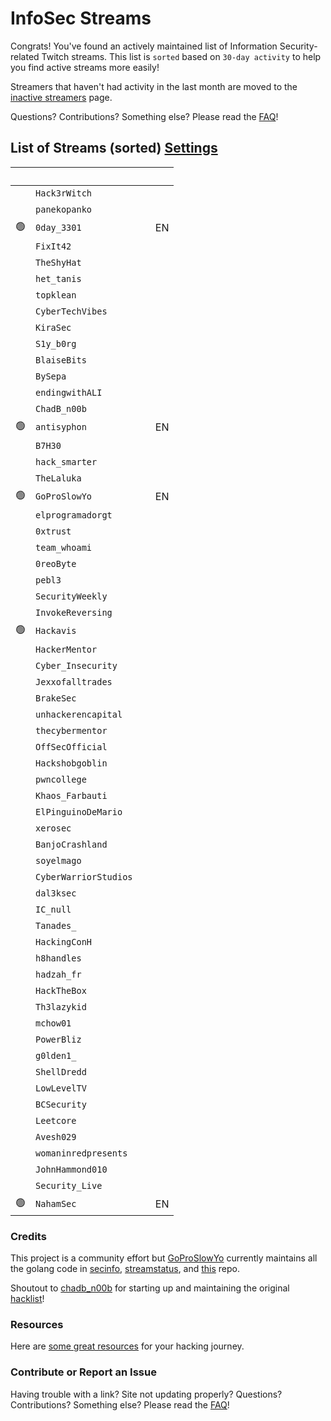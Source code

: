 # InfoSec Streams

Congrats! You've found an actively maintained list of Information Security-related Twitch streams. This list is `sorted` based on `30-day activity` to help you find active streams more easily!

Streamers that haven't had activity in the last month are moved to the [inactive streamers](/inactive) page.

Questions? Contributions? Something else? Please read the [FAQ](/faq)!

## List of Streams (sorted) <a href="#" class="btn" id="settings-button">Settings</a>

&nbsp; | <i class="fas fa-headset"></i> | <i class="fas fa-external-link-alt"></i> | <i class="fas fa-comment-dots"></i>
---: | --- | :--- | :---
&nbsp; | `Hack3rWitch` | [<i class="fab fa-twitch" style="color:#9146FF"></i>](https://www.twitch.tv/Hack3rWitch) &nbsp; [<i class="fab fa-youtube" style="color:#C00"></i>](https://www.youtube.com/@hack3rwitch917) |
&nbsp; | `panekopanko` | [<i class="fab fa-twitch" style="color:#9146FF"></i>](https://www.twitch.tv/panekopanko) &nbsp; 
🟢 | `0day_3301` | [<i class="fab fa-twitch" style="color:#9146FF"></i>](https://www.twitch.tv/0day_3301 "Science & Technology, Tags: English, Deutsch, ethicalhacking, tryhackme, hackthebox, cybersecurity, hacking, privacy, infosec, linux") &nbsp; | EN
&nbsp; | `FixIt42` | [<i class="fab fa-twitch" style="color:#9146FF"></i>](https://www.twitch.tv/FixIt42) &nbsp; [<i class="fab fa-youtube" style="color:#C00"></i>](https://www.youtube.com/@FixIt42live) |
&nbsp; | `TheShyHat` | [<i class="fab fa-twitch" style="color:#9146FF"></i>](https://www.twitch.tv/TheShyHat) &nbsp; [<i class="fab fa-youtube" style="color:#C00"></i>](https://www.youtube.com/@theshyhat) |
&nbsp; | `het_tanis` | [<i class="fab fa-twitch" style="color:#9146FF"></i>](https://www.twitch.tv/het_tanis) &nbsp; |
&nbsp; | `topklean` | [<i class="fab fa-twitch" style="color:#9146FF"></i>](https://www.twitch.tv/topklean) &nbsp; 
&nbsp; | `CyberTechVibes` | [<i class="fab fa-twitch" style="color:#9146FF"></i>](https://www.twitch.tv/CyberTechVibes) &nbsp; |
&nbsp; | `KiraSec` | [<i class="fab fa-twitch" style="color:#9146FF"></i>](https://www.twitch.tv/KiraSec) &nbsp; [<i class="fab fa-youtube" style="color:#C00"></i>](https://www.youtube.com/@JackintheD) |
&nbsp; | `S1y_b0rg` | [<i class="fab fa-twitch" style="color:#9146FF"></i>](https://www.twitch.tv/S1y_b0rg) &nbsp; |
&nbsp; | `BlaiseBits` | [<i class="fab fa-twitch" style="color:#9146FF"></i>](https://www.twitch.tv/BlaiseBits) &nbsp; [<i class="fab fa-youtube" style="color:#C00"></i>](https://www.youtube.com/@blaisebits) |
&nbsp; | `BySepa` | [<i class="fab fa-twitch" style="color:#9146FF"></i>](https://www.twitch.tv/BySepa) &nbsp; [<i class="fab fa-youtube" style="color:#C00"></i>](https://www.youtube.com/@BySepa) |
&nbsp; | `endingwithALI` | [<i class="fab fa-twitch" style="color:#9146FF"></i>](https://www.twitch.tv/endingwithALI) &nbsp; |
&nbsp; | `ChadB_n00b` | [<i class="fab fa-twitch" style="color:#9146FF"></i>](https://www.twitch.tv/ChadB_n00b) &nbsp; |
🟢 | `antisyphon` | [<i class="fab fa-twitch" style="color:#9146FF"></i>](https://www.twitch.tv/antisyphon "Talk Shows & Podcasts, Tags: Educational, English") &nbsp; [<i class="fab fa-youtube" style="color:#C00"></i>](https://www.youtube.com/channel/UCkFKiCm7dD0gsB4jqIdCuRQ) | EN
&nbsp; | `B7H30` | [<i class="fab fa-twitch" style="color:#9146FF"></i>](https://www.twitch.tv/B7H30) &nbsp; [<i class="fab fa-youtube" style="color:#C00"></i>](https://www.youtube.com/@theo6580) |
&nbsp; | `hack_smarter` | [<i class="fab fa-twitch" style="color:#9146FF"></i>](https://www.twitch.tv/hack_smarter) &nbsp; [<i class="fab fa-youtube" style="color:#C00"></i>](https://www.youtube.com/@TylerRamsbey) |
&nbsp; | `TheLaluka` | [<i class="fab fa-twitch" style="color:#9146FF"></i>](https://www.twitch.tv/TheLaluka) &nbsp; [<i class="fab fa-youtube" style="color:#C00"></i>](https://www.youtube.com/@TheLaluka) |
🟢 | `GoProSlowYo` | [<i class="fab fa-twitch" style="color:#9146FF"></i>](https://www.twitch.tv/GoProSlowYo "Software and Game Development, Tags: NotMyBirthday, BirthdayStream, DevOps, HackTheBox, InfoSec, Hacking, ADHD, CyberSecurity, music, LiveDJ") &nbsp; [<i class="fab fa-youtube" style="color:#C00"></i>](https://www.youtube.com/channel/UCEvTMFvV92XCBhMwQbHWzeg?sub_confirmation=1) | EN
&nbsp; | `elprogramadorgt` | [<i class="fab fa-twitch" style="color:#9146FF"></i>](https://www.twitch.tv/elprogramadorgt) &nbsp; [<i class="fab fa-youtube" style="color:#C00"></i>](https://www.youtube.com/channel/UCgirU6f4kiT5Yxba4QyI58Q) |
&nbsp; | `0xtrust` | [<i class="fab fa-twitch" style="color:#9146FF"></i>](https://www.twitch.tv/0xtrust) &nbsp; |
&nbsp; | `team_whoami` | [<i class="fab fa-twitch" style="color:#9146FF"></i>](https://www.twitch.tv/team_whoami) &nbsp; [<i class="fab fa-youtube" style="color:#C00"></i>](https://www.youtube.com/@teamwhoami7726) 
&nbsp; | `0reoByte` | [<i class="fab fa-twitch" style="color:#9146FF"></i>](https://www.twitch.tv/0reoByte) &nbsp; [<i class="fab fa-youtube" style="color:#C00"></i>](https://www.youtube.com/@0reoByt3) |
&nbsp; | `pebl3` | [<i class="fab fa-twitch" style="color:#9146FF"></i>](https://www.twitch.tv/pebl3) &nbsp; [<i class="fab fa-youtube" style="color:#C00"></i>](https://www.youtube.com/c/Pebble1) |
&nbsp; | `SecurityWeekly` | [<i class="fab fa-twitch" style="color:#9146FF"></i>](https://www.twitch.tv/SecurityWeekly) &nbsp; [<i class="fab fa-youtube" style="color:#C00"></i>](https://www.youtube.com/channel/UCg--XBjJ50a9tUhTKXVPiqg) |
&nbsp; | `InvokeReversing` | [<i class="fab fa-twitch" style="color:#9146FF"></i>](https://www.twitch.tv/InvokeReversing) &nbsp; [<i class="fab fa-youtube" style="color:#C00"></i>](https://www.youtube.com/@InvokeReversing) |
🟢 | `Hackavis` | [<i class="fab fa-twitch" style="color:#9146FF"></i>](https://www.twitch.tv/Hackavis "Software and Game Development, Tags: Hacker, Hacking, BugBounty, Cybersecurity, English") &nbsp; [<i class="fab fa-youtube" style="color:#C00"></i>](https://www.youtube.com/@Hackavis) | 
&nbsp; | `HackerMentor` | [<i class="fab fa-twitch" style="color:#9146FF"></i>](https://www.twitch.tv/HackerMentor) &nbsp; [<i class="fab fa-youtube" style="color:#C00"></i>](https://www.youtube.com/channel/UCl8jDIq12kkP9YBj1TJY-6Q) |
&nbsp; | `Cyber_Insecurity` | [<i class="fab fa-twitch" style="color:#9146FF"></i>](https://www.twitch.tv/Cyber_Insecurity) &nbsp; [<i class="fab fa-youtube" style="color:#C00"></i>](https://www.youtube.com/channel/UCL4JGzitDkX5TOwzs9A02Kg) |
&nbsp; | `Jexxofalltrades` | [<i class="fab fa-twitch" style="color:#9146FF"></i>](https://www.twitch.tv/Jexxofalltrades) &nbsp; |
&nbsp; | `BrakeSec` | [<i class="fab fa-twitch" style="color:#9146FF"></i>](https://www.twitch.tv/BrakeSec) &nbsp; [<i class="fab fa-youtube" style="color:#C00"></i>](https://www.youtube.com/c/BDSPodcast) |
&nbsp; | `unhackerencapital` | [<i class="fab fa-twitch" style="color:#9146FF"></i>](https://www.twitch.tv/unhackerencapital) &nbsp; |
&nbsp; | `thecybermentor` | [<i class="fab fa-twitch" style="color:#9146FF"></i>](https://www.twitch.tv/thecybermentor) &nbsp; [<i class="fab fa-youtube" style="color:#C00"></i>](https://www.youtube.com/channel/UC0ArlFuFYMpEewyRBzdLHiw) |
&nbsp; | `OffSecOfficial` | [<i class="fab fa-twitch" style="color:#9146FF"></i>](https://www.twitch.tv/OffSecOfficial) &nbsp; |
&nbsp; | `Hackshobgoblin` | [<i class="fab fa-twitch" style="color:#9146FF"></i>](https://www.twitch.tv/Hackshobgoblin) &nbsp; [<i class="fab fa-youtube" style="color:#C00"></i>](https://www.youtube.com/@hackshobgoblin) |
&nbsp; | `pwncollege` | [<i class="fab fa-twitch" style="color:#9146FF"></i>](https://www.twitch.tv/pwncollege) &nbsp; [<i class="fab fa-youtube" style="color:#C00"></i>](https://www.youtube.com/c/pwncollege) |
&nbsp; | `Khaos_Farbauti` | [<i class="fab fa-twitch" style="color:#9146FF"></i>](https://www.twitch.tv/Khaos_Farbauti) &nbsp; [<i class="fab fa-youtube" style="color:#C00"></i>](https://www.youtube.com/c/KhaosFarbautiIbnOblivion) |
&nbsp; | `ElPinguinoDeMario` | [<i class="fab fa-twitch" style="color:#9146FF"></i>](https://www.twitch.tv/ElPinguinoDeMario) &nbsp; [<i class="fab fa-youtube" style="color:#C00"></i>](https://www.youtube.com/@ElPinguinoDeMario) |
&nbsp; | `xerosec` | [<i class="fab fa-twitch" style="color:#9146FF"></i>](https://www.twitch.tv/xerosec) &nbsp; |
&nbsp; | `BanjoCrashland` | [<i class="fab fa-twitch" style="color:#9146FF"></i>](https://www.twitch.tv/BanjoCrashland) &nbsp; |
&nbsp; | `soyelmago` | [<i class="fab fa-twitch" style="color:#9146FF"></i>](https://www.twitch.tv/soyelmago) &nbsp; [<i class="fab fa-youtube" style="color:#C00"></i>](http://youtube.com/c/alanlevy-elmago) |
&nbsp; | `CyberWarriorStudios` | [<i class="fab fa-twitch" style="color:#9146FF"></i>](https://www.twitch.tv/CyberWarriorStudios) &nbsp; [<i class="fab fa-youtube" style="color:#C00"></i>](https://www.youtube.com/channel/UC1BeplJcC5YGHjcF8QyRD7g) |
&nbsp; | `dal3ksec` | [<i class="fab fa-twitch" style="color:#9146FF"></i>](https://www.twitch.tv/dal3ksec) &nbsp; |
&nbsp; | `IC_null` | [<i class="fab fa-twitch" style="color:#9146FF"></i>](https://www.twitch.tv/IC_null) &nbsp; [<i class="fab fa-youtube" style="color:#C00"></i>](https://www.youtube.com/channel/UC7uLYSknPG3pATnbhYyXE5g) |
&nbsp; | `Tanades_` | [<i class="fab fa-twitch" style="color:#9146FF"></i>](https://www.twitch.tv/Tanades_) &nbsp; |
&nbsp; | `HackingConH` | [<i class="fab fa-twitch" style="color:#9146FF"></i>](https://www.twitch.tv/HackingConH) &nbsp; [<i class="fab fa-youtube" style="color:#C00"></i>](https://www.youtube.com/channel/UCIrWE4nzdRJZuMGmeVI6vng) |
&nbsp; | `h8handles` | [<i class="fab fa-twitch" style="color:#9146FF"></i>](https://www.twitch.tv/h8handles) &nbsp; |
&nbsp; | `hadzah_fr` | [<i class="fab fa-twitch" style="color:#9146FF"></i>](https://www.twitch.tv/hadzah_fr) &nbsp; [<i class="fab fa-youtube" style="color:#C00"></i>](https://www.youtube.com/@hadzah_fr) |
&nbsp; | `HackTheBox` | [<i class="fab fa-twitch" style="color:#9146FF"></i>](https://www.twitch.tv/HackTheBox) &nbsp; |
&nbsp; | `Th3lazykid` | [<i class="fab fa-twitch" style="color:#9146FF"></i>](https://www.twitch.tv/Th3lazykid) &nbsp; |
&nbsp; | `mchow01` | [<i class="fab fa-twitch" style="color:#9146FF"></i>](https://www.twitch.tv/mchow01) &nbsp; |
&nbsp; | `PowerBliz` | [<i class="fab fa-twitch" style="color:#9146FF"></i>](https://www.twitch.tv/PowerBliz) &nbsp; |
&nbsp; | `g0lden1_` | [<i class="fab fa-twitch" style="color:#9146FF"></i>](https://www.twitch.tv/g0lden1_) &nbsp; |
&nbsp; | `ShellDredd` | [<i class="fab fa-twitch" style="color:#9146FF"></i>](https://www.twitch.tv/ShellDredd) &nbsp; |
&nbsp; | `LowLevelTV` | [<i class="fab fa-twitch" style="color:#9146FF"></i>](https://www.twitch.tv/LowLevelTV) &nbsp; [<i class="fab fa-youtube" style="color:#C00"></i>](https://www.youtube.com/@LowLevelTV) |
&nbsp; | `BCSecurity` | [<i class="fab fa-twitch" style="color:#9146FF"></i>](https://www.twitch.tv/BCSecurity) &nbsp; |
&nbsp; | `Leetcore` | [<i class="fab fa-twitch" style="color:#9146FF"></i>](https://www.twitch.tv/Leetcore) &nbsp; |
&nbsp; | `Avesh029` | [<i class="fab fa-twitch" style="color:#9146FF"></i>](https://www.twitch.tv/Avesh029) &nbsp; |
&nbsp; | `womaninredpresents` | [<i class="fab fa-twitch" style="color:#9146FF"></i>](https://www.twitch.tv/womaninredpresents) &nbsp; [<i class="fab fa-youtube" style="color:#C00"></i>](https://www.youtube.com/@womaninredpresents) |
&nbsp; | `JohnHammond010` | [<i class="fab fa-twitch" style="color:#9146FF"></i>](https://www.twitch.tv/JohnHammond010) &nbsp; [<i class="fab fa-youtube" style="color:#C00"></i>](https://www.youtube.com/channel/UCVeW9qkBjo3zosnqUbG7CFw) |
&nbsp; | `Security_Live` | [<i class="fab fa-twitch" style="color:#9146FF"></i>](https://www.twitch.tv/Security_Live) &nbsp; [<i class="fab fa-youtube" style="color:#C00"></i>](https://www.youtube.com/channel/UCMDy1HAPNcpl8zVTK1NfMqw) |
🟢 | `NahamSec` | [<i class="fab fa-twitch" style="color:#9146FF"></i>](https://www.twitch.tv/NahamSec "Software and Game Development, Tags: Hacker, Hacking, BugBounty, Cybersecurity, English") &nbsp; [<i class="fab fa-youtube" style="color:#C00"></i>](https://www.youtube.com/c/Nahamsec)| EN

### Credits

This project is a community effort but [GoProSlowYo](https://twitch.tv/goproslowyo) currently maintains all the golang code in [secinfo](https://github.com/infosecstreams/secinfo), [streamstatus](https://github.com/infosecstreams/streamstatus), and [this](https://github.com/infosecstreams/infosecstreams.github.io) repo.

Shoutout to [chadb_n00b](https://twitch.tv/chadb_n00b) for starting up and maintaining the original [hacklist](https://docs.google.com/spreadsheets/d/e/2PACX-1vR_YY0A7i8-E0mRXJmCZTxARcZPm77dAV7funlMadAK2SliG0sWfdRUMlQ3DQux7WfqKD_JuVa-1I73/pubhtml)!

### Resources

Here are [some great resources](/resources) for your hacking journey.

### Contribute or Report an Issue

Having trouble with a link? Site not updating properly? Questions? Contributions? Something else? Please read the [FAQ](/faq)!

<script src="https://infosecstreams.com/js/sort.js" async="" defer=""></script>
<script defer data-domain="infosecstreams.github.io" src="https://p.infosecstreams.com/js/plausible.outbound-links.js"></script>
<script src="https://cdnjs.cloudflare.com/ajax/libs/font-awesome/6.4.0/js/brands.min.js" integrity="sha512-KYlRezs7yAa59UnX6zAvY7I96Te02kycQn02Sr6FU/fBpxcXAwumRe5DHVrqVnWTt9HY/PktrAPZzSe9UE1Yxg==" crossorigin="anonymous" referrerpolicy="no-referrer"></script>
<script src="https://cdnjs.cloudflare.com/ajax/libs/font-awesome/6.4.0/js/solid.min.js" integrity="sha512-apZ8JDL5kA1iqvafDdTymV4FWUlJd8022mh46oEMMd/LokNx9uVAzhHk5gRll+JBE6h0alB2Upd3m+ZDAofbaQ==" crossorigin="anonymous" referrerpolicy="no-referrer"></script>
<script src="https://cdnjs.cloudflare.com/ajax/libs/font-awesome/6.4.0/js/fontawesome.min.js" integrity="sha512-c41hNYfKMuxafVVmh5X3N/8DiGFFAV/tU2oeNk+upk/dfDAdcbx5FrjFOkFhe4MOLaKlujjkyR4Yn7vImrXjzQ==" crossorigin="anonymous" referrerpolicy="no-referrer"></script>

